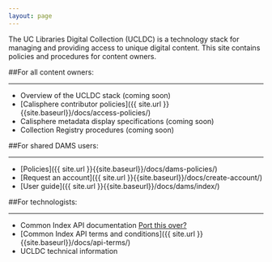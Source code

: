 ```yaml
---
layout: page
---
```

The UC Libraries Digital Collection (UCLDC) is a technology stack for managing and providing access to unique digital content. This site contains policies and procedures for content owners.

##For all content owners:
___

- Overview of the UCLDC stack (coming soon)
- [Calisphere contributor policies]({{ site.url }}{{site.baseurl}}/docs/access-policies/)
- Calisphere metadata display specifications (coming soon)
- Collection Registry procedures (coming soon)

##For shared DAMS users:
___
- [Policies]({{ site.url }}{{site.baseurl}}/docs/dams-policies/)
- [Request an account]({{ site.url }}{{site.baseurl}}/docs/create-account/)
- [User guide]({{ site.url }}{{site.baseurl}}/docs/dams/index/) 

##For technologists:
___
- Common Index API documentation [Port this over?](https://wiki.library.ucsf.edu/display/UCLDC/Solr+API)
- [Common Index API terms and conditions]({{ site.url }}{{site.baseurl}}/docs/api-terms/)
- UCLDC technical information
